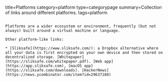 title=Platforms
category=platform
type=categorypage
summary=Collection of links around different platforms.
tags=platform
~~~~~~

Platforms are a wider ecosystem or environment, frequently (but not always) built around a virtual machine or language.

Other platform-like links:

* [Sliksafe](https://www.sliksafe.com/): a Dropbox alternative where all your data is first encrypted on your own device and then stored on decentralized storage. [Whitepaper](https://sliksafe.com/whitepaper.pdf). [Web app](https://app.sliksafe.com), [macOS app](https://sliksafe.com/downloads). [HackerNews](https://news.ycombinator.com/item?id=29637188)


